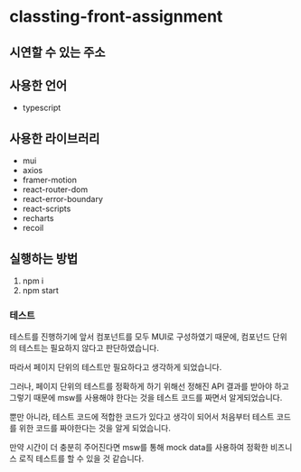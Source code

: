 # classting-front-assignment

## 시연할 수 있는 주소 

## 사용한 언어 
- typescript
## 사용한 라이브러리 
- mui
- axios
- framer-motion 
- react-router-dom
- react-error-boundary
- react-scripts
- recharts
- recoil
## 실행하는 방법 

1. npm i 
2. npm start

### 테스트 
테스트를 진행하기에 앞서 컴포넌트를 모두 MUI로 구성하였기 때문에, 컴포넌드 단위의 테스트는 필요하지 않다고 판단하였습니다. 

따라서 페이지 단위의 테스트만 필요하다고 생각하게 되었습니다. 

그러나, 페이지 단위의 테스트를 정확하게 하기 위해선 정해진 API 결과를 받아야 하고 그렇기 때문에 msw를 사용해야 한다는 것을 테스트 코드를 짜면서 알게되었습니다. 

뿐만 아니라, 테스트 코드에 적합한 코드가 있다고 생각이 되어서 처음부터 테스트 코드를 위한 코드를 짜야한다는 것을 알게 되었습니다. 

만약 시간이 더 충분히 주어진다면 msw를 통해 mock data를 사용하여 정확한 비즈니스 로직 테스트를 할 수 있을 것 같습니다. 